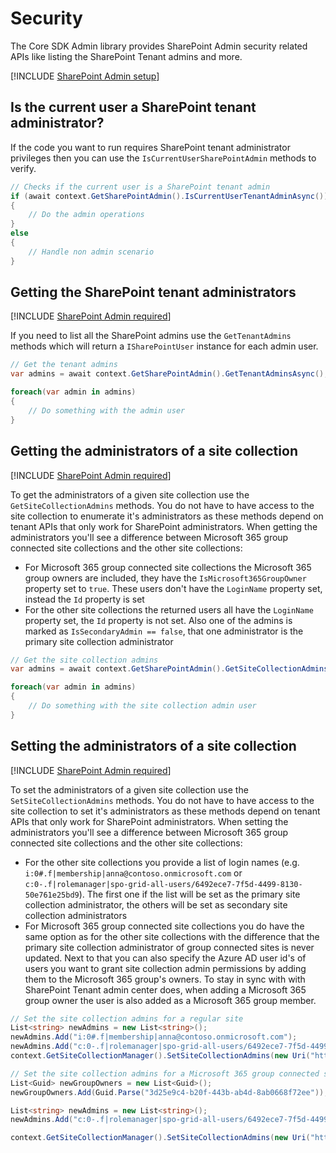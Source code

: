 # Security

The Core SDK Admin library provides SharePoint Admin security related APIs like listing the SharePoint Tenant admins and more.

[!INCLUDE [SharePoint Admin setup](fragments/setup-admin-sharepoint.md)]

## Is the current user a SharePoint tenant administrator?

If the code you want to run requires SharePoint tenant administrator privileges then you can use the `IsCurrentUserSharePointAdmin` methods to verify.

```csharp
// Checks if the current user is a SharePoint tenant admin
if (await context.GetSharePointAdmin().IsCurrentUserTenantAdminAsync())
{
    // Do the admin operations
}
else
{
    // Handle non admin scenario
}
```

## Getting the SharePoint tenant administrators

[!INCLUDE [SharePoint Admin required](fragments/sharepoint-admin-required.md)]

If you need to list all the SharePoint admins use the `GetTenantAdmins` methods which will return a `ISharePointUser` instance for each admin user.

```csharp
// Get the tenant admins
var admins = await context.GetSharePointAdmin().GetTenantAdminsAsync();

foreach(var admin in admins)
{
    // Do something with the admin user
}
```

## Getting the administrators of a site collection

[!INCLUDE [SharePoint Admin required](fragments/sharepoint-admin-required.md)]

To get the administrators of a given site collection use the `GetSiteCollectionAdmins` methods. You do not have to have access to the site collection to enumerate it's administrators as these methods depend on tenant APIs that only work for SharePoint administrators. When getting the administrators you'll see a difference between Microsoft 365 group connected site collections and the other site collections:

- For Microsoft 365 group connected site collections the Microsoft 365 group owners are included, they have the `IsMicrosoft365GroupOwner` property set to `true`. These users don't have the `LoginName` property set, instead the `Id` property is set
- For the other site collections the returned users all have the `LoginName` property set, the `Id` property is not set. Also one of the admins is marked as `IsSecondaryAdmin == false`, that one administrator is the primary site collection administrator

```csharp
// Get the site collection admins
var admins = await context.GetSharePointAdmin().GetSiteCollectionAdminsAsync(new Uri("https://contoso.sharepoint.com/sites/somesite"));

foreach(var admin in admins)
{
    // Do something with the site collection admin user
}
```

## Setting the administrators of a site collection

[!INCLUDE [SharePoint Admin required](fragments/sharepoint-admin-required.md)]

To set the administrators of a given site collection use the `SetSiteCollectionAdmins` methods. You do not have to have access to the site collection to set it's administrators as these methods depend on tenant APIs that only work for SharePoint administrators. When setting the administrators you'll see a difference between Microsoft 365 group connected site collections and the other site collections:

- For the other site collections you provide a list of login names (e.g. `i:0#.f|membership|anna@contoso.onmicrosoft.com` or `c:0-.f|rolemanager|spo-grid-all-users/6492ece7-7f5d-4499-8130-50e761e25bd9`). The first one if the list will be set as the primary site collection administrator, the others will be set as secondary site collection administrators
- For Microsoft 365 group connected site collections you do have the same option as for the other site collections with the difference that the primary site collection administrator of group connected sites is never updated. Next to that you can also specify the Azure AD user id's of users you want to grant site collection admin permissions by adding them to the Microsoft 365 group's owners. To stay in sync with with SharePoint Tenant admin center does, when adding a Microsoft 365 group owner the user is also added as a Microsoft 365 group member.

```csharp
// Set the site collection admins for a regular site
List<string> newAdmins = new List<string>();
newAdmins.Add("i:0#.f|membership|anna@contoso.onmicrosoft.com");
newAdmins.Add("c:0-.f|rolemanager|spo-grid-all-users/6492ece7-7f5d-4499-8130-50e761e25bd9");
context.GetSiteCollectionManager().SetSiteCollectionAdmins(new Uri("https://contoso.sharepoint.com/sites/somesite"), newAdmins);

// Set the site collection admins for a Microsoft 365 group connected site
List<Guid> newGroupOwners = new List<Guid>();
newGroupOwners.Add(Guid.Parse("3d25e9c4-b20f-443b-ab4d-8ab0668f72ee"));

List<string> newAdmins = new List<string>();
newAdmins.Add("c:0-.f|rolemanager|spo-grid-all-users/6492ece7-7f5d-4499-8130-50e761e25bd9");

context.GetSiteCollectionManager().SetSiteCollectionAdmins(new Uri("https://contoso.sharepoint.com/sites/somesite"), newAdmins, newGroupOwners);
```
